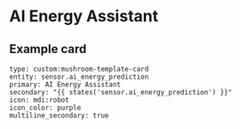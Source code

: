 # AI Energy Assistant

## Example card

```
type: custom:mushroom-template-card
entity: sensor.ai_energy_prediction
primary: AI Energy Assistant
secondary: "{{ states('sensor.ai_energy_prediction') }}"
icon: mdi:robot
icon_color: purple
multiline_secondary: true
```